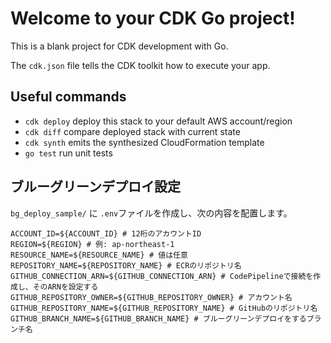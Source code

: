 # Welcome to your CDK Go project!

This is a blank project for CDK development with Go.

The `cdk.json` file tells the CDK toolkit how to execute your app.

## Useful commands

 * `cdk deploy`      deploy this stack to your default AWS account/region
 * `cdk diff`        compare deployed stack with current state
 * `cdk synth`       emits the synthesized CloudFormation template
 * `go test`         run unit tests


## ブルーグリーンデプロイ設定

`bg_deploy_sample/` に `.env`ファイルを作成し、次の内容を配置します。

```
ACCOUNT_ID=${ACCOUNT_ID} # 12桁のアカウントID
REGION=${REGION} # 例: ap-northeast-1
RESOURCE_NAME=${RESOURCE_NAME} # 値は任意
REPOSITORY_NAME=${REPOSITORY_NAME} # ECRのリポジトリ名
GITHUB_CONNECTION_ARN=${GITHUB_CONNECTION_ARN} # CodePipelineで接続を作成し、そのARNを設定する
GITHUB_REPOSITORY_OWNER=${GITHUB_REPOSITORY_OWNER} # アカウント名
GITHUB_REPOSITORY_NAME=${GITHUB_REPOSITORY_NAME} # GitHubのリポジトリ名
GITHUB_BRANCH_NAME=${GITHUB_BRANCH_NAME} # ブルーグリーンデプロイをするブランチ名
```